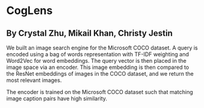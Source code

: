 # CogLens
## By Crystal Zhu, Mikail Khan, Christy Jestin

We built an image search engine for the Microsoft COCO dataset. A query is encoded using a bag of words representation with TF-IDF weighting and Word2Vec for word embeddings. The query vector is then placed in the image space via an encoder. This image embedding is then compared to the ResNet embeddings of images in the COCO dataset, and we return the most relevant images.

The encoder is trained on the Microsoft COCO dataset such that matching image caption pairs have high similarity.
